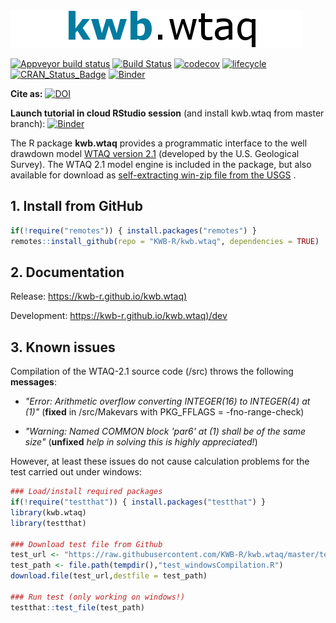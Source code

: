<img src="kwb_wtaq.png" alt="kwb.wtaq" />
 
[![Appveyor build status](https://ci.appveyor.com/api/projects/status/7pkw4r01xttq2h6h/branch/master?svg=true)](https://ci.appveyor.com/project/KWB-R/kwb-wtaq/branch/master)
[![Build Status](https://travis-ci.org/KWB-R/kwb.wtaq.svg?branch=master)](https://travis-ci.org/KWB-R/kwb.wtaq)
[![codecov](https://codecov.io/github/KWB-R/kwb.wtaq/branch/master/graphs/badge.svg)](https://codecov.io/github/KWB-R/kwb.wtaq)
[![lifecycle](https://img.shields.io/badge/lifecycle-stable-brightgreen.svg)](https://www.tidyverse.org/lifecycle/#stable)
[![CRAN_Status_Badge](http://www.r-pkg.org/badges/version/kwb.wtaq)](http://cran.r-project.org/package=kwb.wtaq)
[![Binder](http://mybinder.org/badge.svg)](https://mybinder.org/v2/gh/kwb-r/kwb.wtaq/binder?urlpath=rstudio)

**Cite as:** [![DOI](https://zenodo.org/badge/23293/KWB-R/kwb.wtaq.svg)](https://zenodo.org/badge/latestdoi/23293/KWB-R/kwb.wtaq)

**Launch tutorial in cloud RStudio session** (and install kwb.wtaq from master 
branch): [![Binder](http://mybinder.org/badge.svg)](https://mybinder.org/v2/gh/kwb-r/kwb.wtaq/binder?urlpath=rstudio)

The R package **kwb.wtaq** provides a programmatic interface to the well drawdown model [WTAQ version 2.1](https://water.usgs.gov/ogw/wtaq/) (developed by the U.S. Geological Survey). The WTAQ 2.1 model 
engine is included in the package, but also available for download as [self-extracting win-zip file from the USGS](https://water.usgs.gov/ogw/wtaq/WTAQ_2.1.exe]) . 

## 1. Install from GitHub 

```r
if(!require("remotes")) { install.packages("remotes") }
remotes::install_github(repo = "KWB-R/kwb.wtaq", dependencies = TRUE)
```

## 2. Documentation

Release: [https://kwb-r.github.io/kwb.wtaq)](https://kwb-r.github.io/kwb.wtaq)

Development: [https://kwb-r.github.io/kwb.wtaq)/dev](https://kwb-r.github.io/kwb.wtaq/dev)

## 3. Known issues

Compilation of the WTAQ-2.1 source code (/src) throws the following **messages**:

- *"Error: Arithmetic overflow converting INTEGER(16) to INTEGER(4) at (1)"*
  (**fixed** in /src/Makevars with PKG_FFLAGS = -fno-range-check)
  
- *"Warning: Named COMMON block 'par6' at (1) shall be of the same size"*
  (**unfixed** *help in solving this is highly appreciated!*)


However, at least these issues do not cause calculation problems for the test carried out under windows:

```r
### Load/install required packages
if(!require("testthat")) { install.packages("testthat") }
library(kwb.wtaq)
library(testthat)

### Download test file from Github
test_url <- "https://raw.githubusercontent.com/KWB-R/kwb.wtaq/master/tests/testthat/test_windowsCompilation.R"
test_path <- file.path(tempdir(),"test_windowsCompilation.R")
download.file(test_url,destfile = test_path)

### Run test (only working on windows!)
testthat::test_file(test_path)

```
